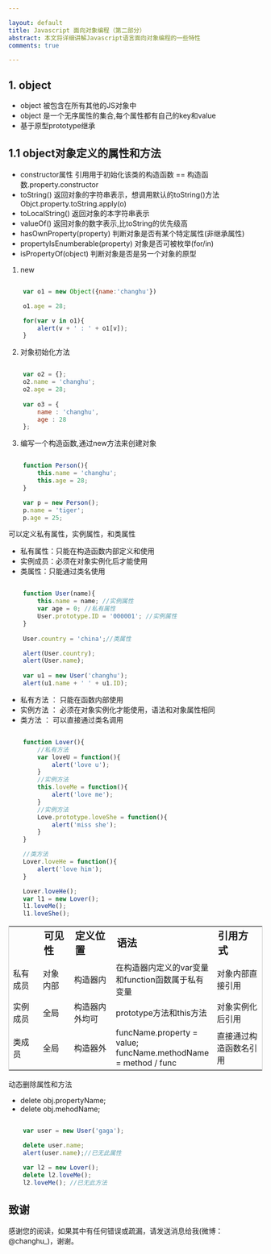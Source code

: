 ```yaml
---

layout: default
title: Javascript 面向对象编程（第二部分）
abstract: 本文将详细讲解Javascript语言面向对象编程的一些特性
comments: true

---
```


## 1. object

- object 被包含在所有其他的JS对象中
- object 是一个无序属性的集合,每个属性都有自己的key和value
- 基于原型prototype继承

## 1.1 object对象定义的属性和方法

- constructor属性 引用用于初始化该类的构造函数 == 构造函数.property.constructor
- toString() 返回对象的字符串表示，想调用默认的toString()方法Objct.property.toString.apply(o)
- toLocalString() 返回对象的本字符串表示
- valueOf() 返回对象的数字表示,比toString的优先级高
- hasOwnProperty(property) 判断对象是否有某个特定属性(非继承属性)
- propertyIsEnumberable(property) 对象是否可被枚举(for/in)
- isPropertyOf(object) 判断对象是否是另一个对象的原型

1. new
```javascript

	var o1 = new Object({name:'changhu'})

	o1.age = 28;

	for(var v in o1){
		alert(v + ' : ' + o1[v]);
	}

``` 

2. 对象初始化方法

```javascript

	var o2 = {};
	o2.name = 'changhu';
	o2.age = 28;
	
	var o3 = {
		name : 'changhu',
		age : 28
	};

```

3. 编写一个构造函数,通过new方法来创建对象

```javascript

	function Person(){
		this.name = 'changhu';
		this.age = 28;
	}

	var p = new Person();
	p.name = 'tiger';
	p.age = 25;

```

可以定义私有属性，实例属性，和类属性

- 私有属性：只能在构造函数内部定义和使用
- 实例成员：必须在对象实例化后才能使用
- 类属性：只能通过类名使用

```javascript

	function User(name){
		this.name = name; //实例属性
		var age = 0; //私有属性
		User.prototype.ID = '000001'; //实例属性
	}
	
	User.country = 'china';//类属性

	alert(User.country);	
	alert(User.name);
	
	var u1 = new User('changhu');
	alert(u1.name + ' ' + u1.ID);

```

- 私有方法 ： 只能在函数内部使用
- 实例方法 ： 必须在对象实例化才能使用，语法和对象属性相同
- 类方法 ： 可以直接通过类名调用

```javascript

	function Lover(){
		//私有方法
		var loveU = function(){
			alert('love u');
		}
		//实例方法
		this.loveMe = function(){
			alert('love me');
		}
		//实例方法
		Love.prototype.loveShe = function(){
			alert('miss she');
		}
	}

	//类方法
	Lover.loveHe = function(){
		alert('love him');
	}

	Lover.loveHe();
	var l1 = new Lover();
	l1.loveMe();
	l1.loveShe();

```

<table style="border:1px solid #ccc;">
  <tr style="font-weight:bold;font-size:20px;">
	<td width="50px"></td>
	<td width="50px">可见性</td>
	<td width="80px">定义位置</td>
	<td width="100px">语法</td>
	<td width="100px">引用方式</td>
  </tr>
  <tr>
    <td>私有成员</td>
    <td>对象内部</td>
    <td>构造器内</td>
    <td>在构造器内定义的var变量和function函数属于私有变量</td>
    <td>对象内部直接引用</td>
  </tr>
  <tr>
	<td>实例成员</td>
    <td>全局</td>
    <td>构造器内外均可</td>
    <td>prototype方法和this方法</td>
    <td>对象实例化后引用</td>
  </tr>
  <tr>
	<td>类成员</td>
    <td>全局</td>
    <td>构造器外</td>
    <td>funcName.property = value; funcName.methodName = method / func</td>
    <td>直接通过构造函数名引用</td>
  </tr>
	
</table>


动态删除属性和方法

- delete obj.propertyName;
- delete obj.mehodName;

```javascript

	var user = new User('gaga');
	
	delete user.name;
	alert(user.name);//已无此属性

	var l2 = new Lover();
	delete l2.loveMe();
	l2.loveMe(); //已无此方法 

```

## 致谢
感谢您的阅读，如果其中有任何错误或疏漏，请发送消息给我(微博：@changhu_)，谢谢。